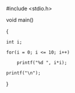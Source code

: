 #include <stdio.h>

 

void main()

{

    int i;

    for(i = 0; i <= 10; i++)

        printf("%d ", i*i);

    printf("\n");

}
